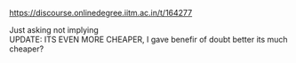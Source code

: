 https://discourse.onlinedegree.iitm.ac.in/t/164277

Just asking not implying<br/>
UPDATE:  ITS EVEN MORE CHEAPER, I gave benefir of doubt better its much cheaper?